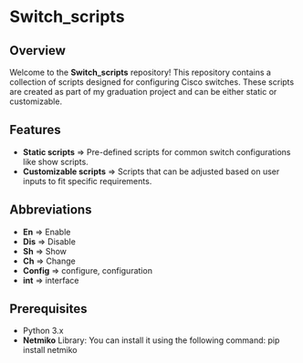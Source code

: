 # Switch_scripts
## Overview
Welcome to the **Switch_scripts** repository! This repository contains a collection of scripts designed for configuring Cisco switches. These scripts are created as part of my graduation project and can be either static or customizable.
## Features
- **Static scripts** => Pre-defined scripts for common switch configurations like show scripts.
- **Customizable scripts** => Scripts that can be adjusted based on user inputs to fit specific requirements.
## Abbreviations
- **En** => Enable
- **Dis** => Disable
- **Sh** => Show
- **Ch** => Change
- **Config** => configure, configuration
- **int** => interface
## Prerequisites
- Python 3.x
- **Netmiko** Library: You can install it using the following command: pip install netmiko
